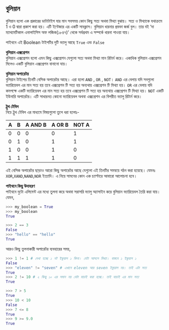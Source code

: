 ## বুলিয়ান   

বুলিয়ান হলো এক প্রকারের ডাটাটাইপ যার মান সবসময় কোন কিছু সত্য অথবা মিথ্যা বুঝায়। সত্য ও মিথ্যাকে যথাক্রমে 1 ও 0 দ্বারা প্রকাশ করা হয়। এটি ইন্টেজার এর একটি সাবক্লাস।
বুলিয়ান ধারনার প্রবক্তা জর্জ বুল। তার বই ‘দা ম্যাথমেটিকাল এনালাইসিস অফ লজিক(১৮৪৭)’ থেকে সর্বপ্রথম এ সম্পর্কে ধারনা পাওয়া যায়।  

পাইথনে এই Boolean টাইপটির দুটি ভ্যালু আছে `True` এবং `False` 

**বুলিয়ান এক্সপ্রেশন**   
বুলিয়ান এক্সপ্রেশন হলো এমন কিছু এক্সপ্রেশন যেগুলো সত্য অথবা মিথ্যা মান রিটার্ন করে। একাধিক বুলিয়ান এক্সপ্রেশন মিলেও একটি বুলিয়ান এক্সপ্রেশন বানানো যায়।   

**বুলিয়ান অপারেটর**   
বুলিয়ান টাইপের তিনটি বেসিক অপারেটর আছে। এরা হলো ```AND``` , ```OR``` , ```NOT```।
```AND``` এর বেলায় যদি সবগুলো ভ্যারিয়েবল এর মান সত্য হয় তবে এক্সপ্রেশন টি সত্য হয় অন্যথায় এক্সপ্রেশন টি মিথ্যা হয়।
```OR``` এর বেলায় যদি কমপক্ষে একটি ভ্যারিয়েবল এর মান সত্য হয় তবে এক্সপ্রেশন টি সত্য হয় অন্যথায় এক্সপ্রেশন টি মিথ্যা হয়।
```NOT``` একটি ইউনারি অপারেটর। এটি সাধারনত কোনো ভ্যারিয়েবল অথবা এক্সপ্রেশন এর বিপরীত ভ্যালু রিটার্ন করে।    

**ট্রুথ টেবিল**   
নিচে ট্রুথ টেবিল এর মাধ্যমে বিষয়গুলো তুলে ধরা হলোঃ-


| A | B | A AND B | A OR B | NOT A |
|---|---|---|---|---|
| 0 | 0 | 0 | 0 | 1 |
| 0 | 1 | 0 | 1 | 1 |
| 1 | 0 | 0 | 1 | 0 |
| 1 | 1 | 1 | 1 | 0 |


এই বেসিক অপারেটর ছাড়াও আরো কিছু অপারেটর আছে যেগুলো এই তিনটির সমন্বয়ে গঠন করা হয়েছে। যেমনঃ ```XOR```,```XAND```,```NAND```,```NOR``` ইত্যাদি। এ নিয়ে সামনের কোন এক চ্যাপ্টারে আবারো আলোচনা হবে।    

**পাইথনে কিছু উদাহরণ**   
পাইথনে দুটো এলিমেন্ট এর মধ্যে তুলনা করে অথবা সরাসরি ভ্যালু অ্যাসাইন করে বুলিয়ান ভ্যারিয়েবল তৈরি করা যায়। যেমন, 

```python
>>> my_boolean = True
>>> my_boolean
True

>>> 2 == 3
False
>>> "hello" == "hello"
True
```

আরও কিছু তুলনাকারী অপারেটর ব্যবহারের সময়, 

```python
>>> 1 != 1 # দেখা হচ্ছে ১ নট ইকুয়াল ১ কিনা। যেটা আসলে মিথ্যা। বাস্তবে ১ ইকুয়াল ১
False
>>> "eleven" != "seven" # এখানে eleven আর seven ইকুয়াল নয়। তাই এটা সত্য 
True
>>> 2 != 10 # ২ কিন্তু ১০ এর সমান নয় যেটা যাচাই করা হচ্ছে। তাই যাচাই এর মান সত্য 
True
```   

```python
>>> 7 > 5
True
>>> 10 < 10
False
>>> 7 <= 8
True
>>> 9 >= 9.0
True
```
